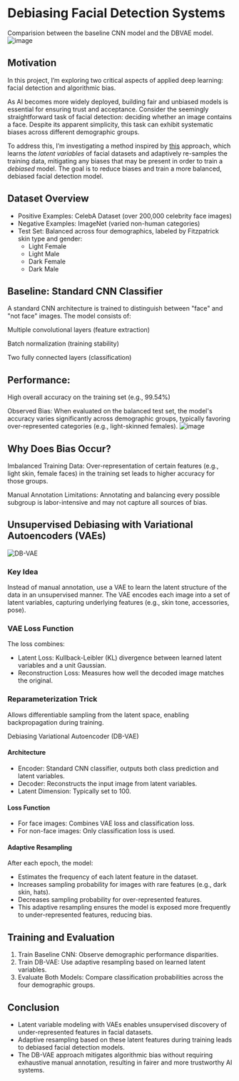 # Debiasing Facial Detection Systems 
Comparision between the baseline CNN model and the DBVAE model.
![image](https://github.com/user-attachments/assets/46550f71-7a64-4344-b214-194ecbdd802d)

## Motivation

In this project, I’m exploring two critical aspects of applied deep learning: facial detection and algorithmic bias.

As AI becomes more widely deployed, building fair and unbiased models is essential for ensuring trust and acceptance. 
Consider the seemingly straightforward task of facial detection: deciding whether an image contains a face. Despite its apparent simplicity, this task can exhibit 
systematic biases across different demographic groups.

To address this, I’m investigating a method inspired by [this](http://introtodeeplearning.com/AAAI_MitigatingAlgorithmicBias.pdf) approach, which learns the *latent variables* of facial datasets and adaptively re-samples the training data, mitigating any biases that may be present in order to train a *debiased* model. The goal is to reduce biases and train a more balanced, debiased facial detection model.

## Dataset Overview
- Positive Examples: CelebA Dataset (over 200,000 celebrity face images)
- Negative Examples: ImageNet (varied non-human categories)
- Test Set: Balanced across four demographics, labeled by Fitzpatrick skin type and gender:
    - Light Female
    - Light Male
    - Dark Female
    - Dark Male

## Baseline: Standard CNN Classifier
A standard CNN architecture is trained to distinguish between "face" and "not face" images. The model consists of:

Multiple convolutional layers (feature extraction)

Batch normalization (training stability)

Two fully connected layers (classification)

## Performance:

High overall accuracy on the training set (e.g., 99.54%)

Observed Bias: When evaluated on the balanced test set, the model's accuracy varies significantly across demographic groups, typically favoring over-represented categories (e.g., light-skinned females).
![image](https://github.com/user-attachments/assets/95c12952-7568-4dcd-9f8b-0911d417e6b4)

## Why Does Bias Occur?
Imbalanced Training Data: Over-representation of certain features (e.g., light skin, female faces) in the training set leads to higher accuracy for those groups.

Manual Annotation Limitations: Annotating and balancing every possible subgroup is labor-intensive and may not capture all sources of bias.

## Unsupervised Debiasing with Variational Autoencoders (VAEs)
![DB-VAE](https://raw.githubusercontent.com/MITDeepLearning/introtodeeplearning/2019/lab2/img/DB-VAE.png)
### Key Idea
Instead of manual annotation, use a VAE to learn the latent structure of the data in an unsupervised manner. The VAE encodes each image into a set of latent variables, capturing underlying features (e.g., skin tone, accessories, pose).

### VAE Loss Function
The loss combines:
- Latent Loss: Kullback-Leibler (KL) divergence between learned latent variables and a unit Gaussian.
- Reconstruction Loss: Measures how well the decoded image matches the original.

### Reparameterization Trick
Allows differentiable sampling from the latent space, enabling backpropagation during training.

Debiasing Variational Autoencoder (DB-VAE)
#### Architecture
- Encoder: Standard CNN classifier, outputs both class prediction and latent variables.
- Decoder: Reconstructs the input image from latent variables.
- Latent Dimension: Typically set to 100.

#### Loss Function
- For face images: Combines VAE loss and classification loss.
- For non-face images: Only classification loss is used.

#### Adaptive Resampling
After each epoch, the model:

- Estimates the frequency of each latent feature in the dataset.
- Increases sampling probability for images with rare features (e.g., dark skin, hats).
- Decreases sampling probability for over-represented features.
- This adaptive resampling ensures the model is exposed more frequently to under-represented features, reducing bias.

## Training and Evaluation
1. Train Baseline CNN: Observe demographic performance disparities.
2. Train DB-VAE: Use adaptive resampling based on learned latent variables.
3. Evaluate Both Models: Compare classification probabilities across the four demographic groups.


## Conclusion
- Latent variable modeling with VAEs enables unsupervised discovery of under-represented features in facial datasets.
- Adaptive resampling based on these latent features during training leads to debiased facial detection models.
- The DB-VAE approach mitigates algorithmic bias without requiring exhaustive manual annotation, resulting in fairer and more trustworthy AI systems.
